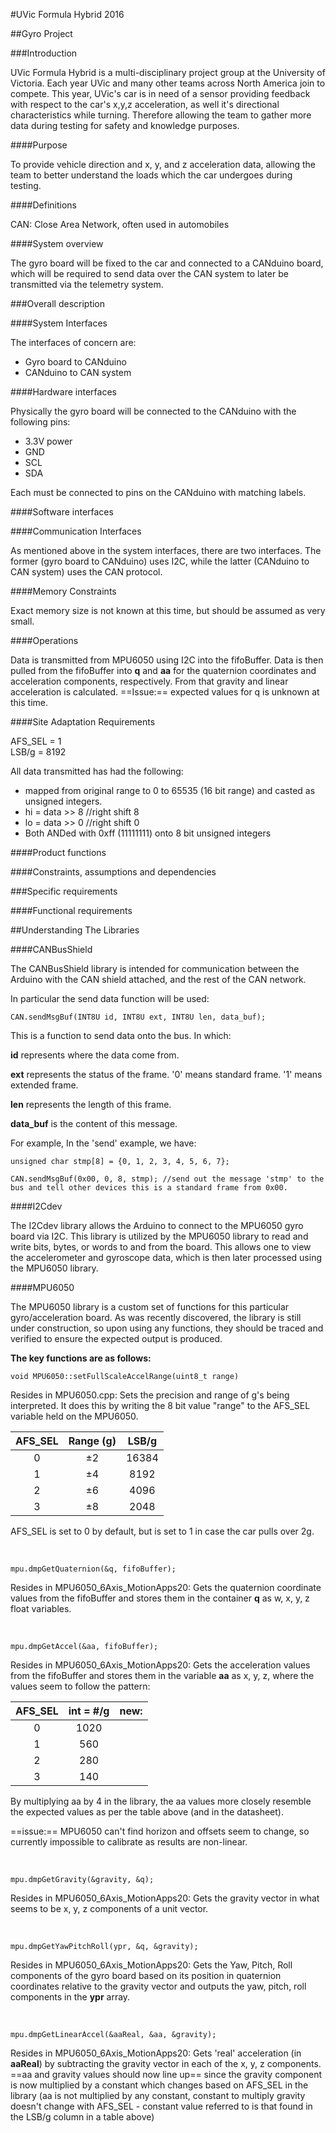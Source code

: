 #UVic Formula Hybrid 2016

##Gyro Project

###Introduction

UVic Formula Hybrid is a multi-disciplinary project group at the University of Victoria. Each year UVic and many other teams across North America join to compete. This year, UVic's car is in need of a sensor providing feedback with respect to the car's x,y,z acceleration, as well it's directional characteristics while turning. Therefore allowing the team to gather more data during testing for safety and knowledge purposes.

####Purpose

To provide vehicle direction and x, y, and z acceleration data, allowing the team to better understand the loads which the car undergoes during testing.

####Definitions

CAN: Close Area Network, often used in automobiles

####System overview

The gyro board will be fixed to the car and connected to a CANduino board, which will be required to send data over the CAN system to later be transmitted via the telemetry system.

###Overall description

####System Interfaces

The interfaces of concern are:

* Gyro board to CANduino
* CANduino to CAN system

####Hardware interfaces

Physically the gyro board will be connected to the CANduino with the following pins:

* 3.3V power
* GND
* SCL
* SDA

Each must be connected to pins on the CANduino with matching labels.

####Software interfaces

####Communication Interfaces

As mentioned above in the system interfaces, there are two interfaces. The former (gyro board to CANduino) uses I2C, while the latter (CANduino to CAN system) uses the CAN protocol.

####Memory Constraints

Exact memory size is not known at this time, but should be assumed as very small.

####Operations

Data is transmitted from MPU6050 using I2C into the fifoBuffer. Data is then pulled from the fifoBuffer into __q__ and __aa__ for the quaternion coordinates and acceleration components, respectively. From that gravity and linear acceleration is calculated. ==Issue:== expected values for q is unknown at this time.

####Site Adaptation Requirements

AFS_SEL = 1  
LSB/g = 8192


All data transmitted has had the following: 

* mapped from original range to 0 to 65535 (16 bit range) and casted as unsigned integers.
* hi = data >> 8 //right shift 8  
* lo = data >> 0 //right shift 0  
* Both ANDed with 0xff (11111111) onto 8 bit unsigned integers

####Product functions

####Constraints, assumptions and dependencies

###Specific requirements

####Functional requirements


##Understanding The Libraries

####CANBusShield

The CANBusShield library is intended for communication between the Arduino with the CAN shield attached, and the rest of the CAN network.

In particular the send data function will be used:

    CAN.sendMsgBuf(INT8U id, INT8U ext, INT8U len, data_buf);

This is a function to send data onto the bus. In which:

**id** represents where the data come from.

**ext** represents the status of the frame. '0' means standard frame. '1' means extended frame.

**len** represents the length of this frame.

**data_buf** is the content of this message.

For example, In the 'send' example, we have:

~~~
unsigned char stmp[8] = {0, 1, 2, 3, 4, 5, 6, 7};

CAN.sendMsgBuf(0x00, 0, 8, stmp); //send out the message 'stmp' to the bus and tell other devices this is a standard frame from 0x00.
~~~


####I2Cdev

The I2Cdev library allows the Arduino to connect to the MPU6050 gyro board via I2C. This library is utilized by the MPU6050 library to read and write bits, bytes, or words to and from the board. This allows one to view the accelerometer and gyroscope data, which is then later processed using the MPU6050 library.

####MPU6050

The MPU6050 library is a custom set of functions for this particular gyro/acceleration board. As was recently discovered, the library is still under construction, so upon using any functions, they should be traced and verified to ensure the expected output is produced.

__The key functions are as follows:__

	void MPU6050::setFullScaleAccelRange(uint8_t range)

Resides in MPU6050.cpp: Sets the precision and range of g's being interpreted. It does this by writing the 8 bit value "range" to the AFS_SEL variable held on the MPU6050. 

| AFS_SEL | Range (g) | LSB/g |
|:-------:|:---------:|:-----:|
|    0    |  $\pm$2   | 16384 |
|    1    |  $\pm$4   | 8192  |
|    2    |  $\pm$6   | 4096  |
|    3    |  $\pm$8   | 2048  |

AFS_SEL is set to 0 by default, but is set to 1 in case the car pulls over 2g.

<br>

	mpu.dmpGetQuaternion(&q, fifoBuffer);

Resides in MPU6050\_6Axis\_MotionApps20: Gets the quaternion coordinate values from the fifoBuffer and stores them in the container __q__ as w, x, y, z float variables.

<br>

	mpu.dmpGetAccel(&aa, fifoBuffer);

Resides in MPU6050\_6Axis\_MotionApps20: Gets the acceleration values from the fifoBuffer and stores them in the variable __aa__ as x, y, z, where the values seem to follow the pattern:

| AFS_SEL | int = #/g | new: |
|:-------:|:---------:|:----:|
|    0    |   1020    | 
|    1    |   560     |
|    2    |   280     |
|    3    |   140     |	

By multiplying aa by 4 in the library, the aa values more closely resemble the expected values as per the table above (and in the datasheet). 

==issue:== MPU6050 can't find horizon and offsets seem to change, so currently impossible to calibrate as results are non-linear.

<br>

	mpu.dmpGetGravity(&gravity, &q);
	
Resides in MPU6050\_6Axis\_MotionApps20: Gets the gravity vector in what seems to be x, y, z components of a unit vector. 

<br>

	mpu.dmpGetYawPitchRoll(ypr, &q, &gravity);

Resides in MPU6050\_6Axis\_MotionApps20: Gets the Yaw, Pitch, Roll components of the gyro board based on its position in quaternion coordinates relative to the gravity vector and outputs the yaw, pitch, roll components in the __ypr__ array.

<br>

	mpu.dmpGetLinearAccel(&aaReal, &aa, &gravity);
	
Resides in MPU6050\_6Axis\_MotionApps20: Gets 'real' acceleration (in __aaReal__) by subtracting the gravity vector in each of the x, y, z components.  
==aa and gravity values should now line up== since the gravity component is now multiplied by a constant which changes based on AFS\_SEL in the library (aa is not multiplied by any constant, constant to multiply gravity doesn't change with AFS_SEL - constant value referred to is that found in the LSB/g column in a table above)
